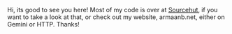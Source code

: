 Hi, its good to see you here! Most of my code is over at [Sourcehut](https://sr.ht/~armaan), if you want to take a look at that, or check out my website, armaanb.net, either on Gemini or HTTP. Thanks!
